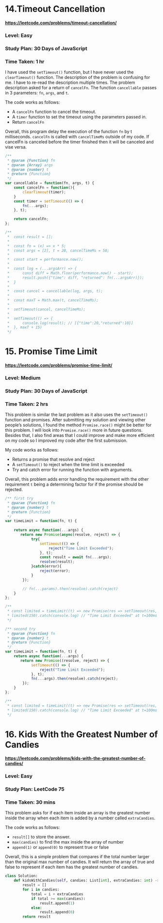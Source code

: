 # 14.Timeout Cancellation
#### https://leetcode.com/problems/timeout-cancellation/
### Level: Easy
### Study Plan: 30 Days of JavaScript
### Time Taken: 1 hr

I have used the `setTimeout()` function, but I have never used the `clearTimeout()` function. The description of the problem is confusing for me. I have to re-read the description multiple times. The problem description asked for a return of `cancelFn`. The function `cancellable` passes in 3 parameters: `fn`, `args`, and `t`. 

The code works as follows:

- A `cancelFn` function to cancel the timeout. 
- A `timer` function to set the timeout using the parameters passed in. 
- Return `cancelFn`

Overall, this program delay the execution of the function `fn` by t milliseconds. `cancelFn` is called with `cancelTimeMs` outside of my code. If cancelFn is canceled before the timer finished then it will be canceled and vise versa. 

```javascript
/**
 * @param {Function} fn
 * @param {Array} args
 * @param {number} t
 * @return {Function}
 */
var cancellable = function(fn, args, t) {
    const cancelFn = function(){
        clearTimeout(timer);
    }
    const timer = setTimeout(() => {
        fn(...args);
    }, t);

    return cancelFn;
};

/**
 *  const result = [];
 *
 *  const fn = (x) => x * 5;
 *  const args = [2], t = 20, cancelTimeMs = 50;
 *
 *  const start = performance.now();
 *
 *  const log = (...argsArr) => {
 *      const diff = Math.floor(performance.now() - start);
 *      result.push({"time": diff, "returned": fn(...argsArr)});
 *  }
 *       
 *  const cancel = cancellable(log, args, t);
 *
 *  const maxT = Math.max(t, cancelTimeMs);
 *           
 *  setTimeout(cancel, cancelTimeMs);
 *
 *  setTimeout(() => {
 *      console.log(result); // [{"time":20,"returned":10}]
 *  }, maxT + 15)
 */
```

# 15. Promise Time Limit
#### https://leetcode.com/problems/promise-time-limit/
### Level: Medium
### Study Plan: 30 Days of JavaScript
### Time Taken: 2 hrs

This problem is similar the last problem as it also uses the `setTimeout()` function and promises. After submitting my solution and viewing other people’s solutions, I found the method `Promise.race()` might be better for this problem. I will look into `Promise.race()` more in future questions. Besides that, I also find areas that I could improve and make more efficient on my code so I improved my code after the first submission. 

My code works as follows:

- Returns a promise that resolve and reject
- A `setTimeout()` to reject when the time limit is exceeded
- Try and catch error for running the function with arguments.

Overall, this problem adds error handling the requirement with the other requirement `t` being a determining factor for if the promise should be rejected. 

```javascript 
/** first try
 * @param {Function} fn
 * @param {number} t
 * @return {Function}
 */
var timeLimit = function(fn, t) {
    
    return async function(...args) {
       return new Promise(async(resolve, reject) => {
            try{
                setTimeout(() => {
                    reject("Time Limit Exceeded");
                }, t);
                const result = await fn(...args);
                resolve(result);
            }catch(error){
                reject(error);
            }
        }); 

        // fn(...params).then(resolve).catch(reject)
    }
};

/**
 * const limited = timeLimit((t) => new Promise(res => setTimeout(res, t)), 100);
 * limited(150).catch(console.log) // "Time Limit Exceeded" at t=100ms
 */
```

```javascript 
/** second try
 * @param {Function} fn
 * @param {number} t
 * @return {Function}
 */
var timeLimit = function(fn, t) {
    return async function(...args) {
       return new Promise((resolve, reject) => {
            setTimeout(() => {
                reject("Time Limit Exceeded");
            }, t);
            fn(...args).then(resolve).catch(reject);
        }); 
    }
};

/**
 * const limited = timeLimit((t) => new Promise(res => setTimeout(res, t)), 100);
 * limited(150).catch(console.log) // "Time Limit Exceeded" at t=100ms
 */
```

# 16. Kids With the Greatest Number of Candies
#### https://leetcode.com/problems/kids-with-the-greatest-number-of-candies/
### Level: Easy
### Study Plan: LeetCode 75
### Time Taken: 30 mins

This problem asks for if each item inside an array is the greatest number inside the array when each item is added by a number called `extraCandies`. 

The code works as follows:

- `result[]` to store the answer.
- `max(candies)` to find the max inside the array of number
- `append(1)` or `append(0)` to represent true or false
  
Overall, this is a simple problem that compares if the total number larger than the original max number of candies. It will return the array of true and false to represent if each item has the greatest number of candies. 

```python
class Solution:
    def kidsWithCandies(self, candies: List[int], extraCandies: int) -> List[bool]:
        result = []
        for i in candies:
            total = i + extraCandies   
            if total >= max(candies):
                result.append(1)
            else:
                result.append(0)
        return result
```